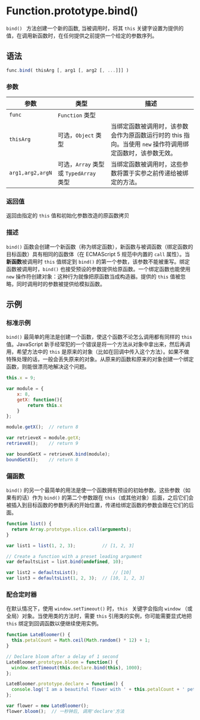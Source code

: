 # Function.prototype.bind()

`bind() ` 方法创建一个新的函数, 当被调用时，将其 `this` 关键字设置为提供的值，在调用新函数时，在任何提供之前提供一个给定的参数序列。

## 语法

```javascript
func.bind( thisArg [, arg1 [, arg2 [, ...]]] )
```

### 参数

| 参数             | 类型                                     | 描述                                                         |
| ---------------- | ---------------------------------------- | ------------------------------------------------------------ |
| `func`           | `Function` 类型                          |                                                              |
| `thisArg`        | 可选，`Object` 类型                      | 当绑定函数被调用时，该参数会作为原函数运行时的 this 指向。当使用 `new` 操作符调用绑定函数时，该参数无效。 |
| `arg1,arg2,argN` | 可选，`Array` 类型或 `TypedArray `  类型 | 当绑定函数被调用时，这些参数将置于实参之前传递给被绑定的方法。 |

### 返回值

   返回由指定的 `this` 值和初始化参数改造的原函数拷贝

### 描述

`bind()` 函数会创建一个新函数（称为绑定函数），新函数与被调函数（绑定函数的目标函数）具有相同的函数体（在 ECMAScript 5 规范中内置的 `call` 属性）。当**新函数**被调用时 `this` 值绑定到 `bind()` 的第一个参数，该参数不能被重写。绑定函数被调用时，`bind()` 也接受预设的参数提供给原函数。一个绑定函数也能使用 `new` 操作符创建对象：这种行为就像把原函数当成构造器。提供的 `this` 值被忽略，同时调用时的参数被提供给模拟函数。

## 示例

### 标准示例

`bind()` 最简单的用法是创建一个函数，使这个函数不论怎么调用都有同样的 `this` 值。JavaScript 新手经常犯的一个错误是将一个方法从对象中拿出来，然后再调用，希望方法中的 `this` 是原来的对象（比如在回调中传入这个方法）。如果不做特殊处理的话，一般会丢失原来的对象。从原来的函数和原来的对象创建一个绑定函数，则能很漂亮地解决这个问题。

```javascript
this.x = 9;

var module = {
    x: 8,
    getX: function(){
        return this.x
    }
};

module.getX();	// return 8

var retrieveX = module.getX;
retrieveX();	// return 9

var boundGetX = retrieveX.bind(module);
boundGetX();	// return 8
```

### 偏函数

`bind()` 的另一个最简单的用法是使一个函数拥有预设的初始参数。这些参数（如果有的话）作为 `bind()` 的第二个参数跟在 `this`（或其他对象）后面，之后它们会被插入到目标函数的参数列表的开始位置，传递给绑定函数的参数会跟在它们的后面。

```javascript
function list() {
  return Array.prototype.slice.call(arguments);
}

var list1 = list(1, 2, 3); 			// [1, 2, 3]

// Create a function with a preset leading argument
var defaultsList = list.bind(undefined, 10);

var list2 = defaultsList(); 			// [10]
var list3 = defaultsList(1, 2, 3); 	// [10, 1, 2, 3]
```

### 配合定时器

在默认情况下，使用 `window.setTimeout()` 时，`this ` 关键字会指向 `window` （或全局）对象。当使用类的方法时，需要 `this` 引用类的实例，你可能需要显式地把  `this`  绑定到回调函数以便继续使用实例。

```javascript
function LateBloomer() {
  this.petalCount = Math.ceil(Math.random() * 12) + 1;
}

// Declare bloom after a delay of 1 second
LateBloomer.prototype.bloom = function() {
  window.setTimeout(this.declare.bind(this), 1000);
};

LateBloomer.prototype.declare = function() {
  console.log('I am a beautiful flower with ' + this.petalCount + ' petals!');
};

var flower = new LateBloomer();
flower.bloom();  // 一秒钟后, 调用'declare'方法
```

